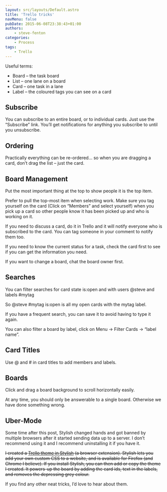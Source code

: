 ```yaml
---
layout: src/layouts/Default.astro
title: 'Trello tricks'
navMenu: false
pubDate: 2015-06-08T23:38:43+01:00
authors:
    - steve-fenton
categories:
    - Process
tags:
    - Trello
---
```


Useful terms:

- Board – the task board
- List – one lane on a board
- Card – one task in a lane
- Label – the coloured tags you can see on a card

## Subscribe

You can subscribe to an entire board, or to individual cards. Just use the “Subscribe” link. You’ll get notifications for anything you subscribe to until you unsubscribe.

## Ordering

Practically everything can be re-ordered… so when you are dragging a card, don’t drag the list – just the card.

## Board Management

Put the most important thing at the top to show people it is the top item.

Prefer to pull the top-most item when selecting work. Make sure you tag yourself on the card (Click on “Members” and select yourself) when you pick up a card so other people know it has been picked up and who is working on it.

If you need to discuss a card, do it in Trello and it will notify everyone who is subscribed to the card. You can tag someone in your comment to notify them too.

If you need to know the current status for a task, check the card first to see if you can get the information you need.

If you want to change a board, chat the board owner first.

## Searches

You can filter searches for card state is:open and with users @steve and labels #mytag

So @steve #mytag is:open is all my open cards with the mytag label.

If you have a frequent search, you can save it to avoid having to type it again.

You can also filter a board by label, click on Menu -> Filter Cards -> “label name”.

## Card Titles

Use @ and # in card titles to add members and labels.

## Boards

Click and drag a board background to scroll horizontally easily.

At any time, you should only be answerable to a single board. Otherwise we have done something wrong.

## Uber-Mode

Some time after this post, Stylish changed hands and got banned by multiple browsers after it started sending data up to a server. I don’t recommend using it and I recommend uninstalling it if you have it.

<del>I created a [Trello theme in Stylish](https://userstyles.org/styles/114863/fenton-trello) (a browser extension). Stylish lets you add your own custom CSS to a website, and is available for Firefox (and Chrome I believe). If you install Stylish, you can then add or copy the theme I created. It powers-up the board by adding the card ids, text in the labels, and removes the depressing grey colour.</del>

If you find any other neat tricks, I’d love to hear about them.